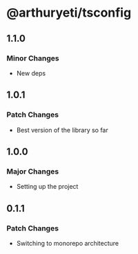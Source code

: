 # @arthuryeti/tsconfig

## 1.1.0

### Minor Changes

- New deps

## 1.0.1

### Patch Changes

- Best version of the library so far

## 1.0.0

### Major Changes

- Setting up the project

## 0.1.1

### Patch Changes

- Switching to monorepo architecture
